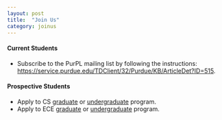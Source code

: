 ```yaml
---
layout: post
title:  "Join Us"
category: joinus
---
```


#### Current Students ####

+ Subscribe to the PurPL mailing list by following the instructions: <https://service.purdue.edu/TDClient/32/Purdue/KB/ArticleDet?ID=515>.


#### Prospective Students ###
+ Apply to CS
  [graduate](https://www.cs.purdue.edu/graduate/index.html) or
  [undergraduate](https://www.cs.purdue.edu/future-students/index.html) program.
+ Apply to ECE [graduate](https://engineering.purdue.edu/ECE/InfoFor/ProspectiveStudents) or [undergraduate](https://engineering.purdue.edu/ECE/InfoFor/ProspectiveStudents) program.

